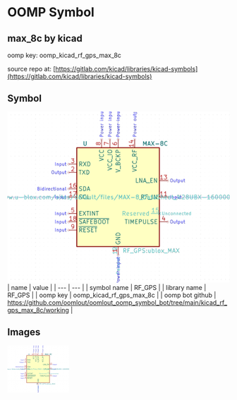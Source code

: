 # OOMP Symbol  
## max_8c  by kicad  
  
oomp key: oomp_kicad_rf_gps_max_8c  
  
source repo at: [https://gitlab.com/kicad/libraries/kicad-symbols](https://gitlab.com/kicad/libraries/kicad-symbols)  
## Symbol  
  
[![working.png](working_600.png)](working.png)  
| name | value | 
| --- | --- | 
| symbol name | RF_GPS | 
| library name | RF_GPS | 
| oomp key | oomp_kicad_rf_gps_max_8c | 
| oomp bot github | https://github.com/oomlout/oomlout_oomp_symbol_bot/tree/main/kicad_rf_gps_max_8c/working | 
## Images  
  
[![working.png](working_140.png)](working.png)  
